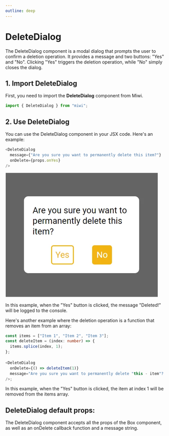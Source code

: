 ```yaml
---
outline: deep
---
```


# DeleteDialog

The DeleteDialog component is a modal dialog that prompts the user to confirm a deletion operation. It provides a message and two buttons: "Yes" and "No". Clicking "Yes" triggers the deletion operation, while "No" simply closes the dialog.

## 1. Import DeleteDialog

First, you need to import the **DeleteDialog** component from Miwi.

```ts
import { DeleteDialog } from "miwi";
```

## 2. Use DeleteDialog

You can use the DeleteDialog component in your JSX code. Here's an example:

```ts
<DeleteDialog
  message={"Are you sure you want to permanently delete this item?"}
  onDelete={props.onYes}
/>

```

![Dialog asking for deletion confirmation](../component-pictures/delete-dialog-message.webp "Miwi's Delete Dialog")

In this example, when the "Yes" button is clicked, the message "Deleted!" will be logged to the console.

Here's another example where the deletion operation is a function that removes an item from an array:

```ts
const items = ["Item 1", "Item 2", "Item 3"];
const deleteItem = (index: number) => {
  items.splice(index, 1);
};

<DeleteDialog
  onDelete={() => deleteItem(1)}
  message="Are you sure you want to permanently delete "this - item"?
/>;
```

In this example, when the "Yes" button is clicked, the item at index 1 will be removed from the items array.

## DeleteDialog default props:

The DeleteDialog component accepts all the props of the Box component, as well as an onDelete callback function and a message string.
